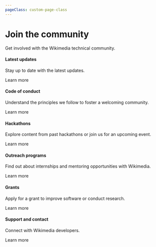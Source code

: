 ```yaml
---
pageClass: custom-page-class
---
```


# Join the community

Get involved with the Wikimedia technical community.

<div class="contentsection">

<div class="contentbox">
<h4>Latest updates</h4>
<div>
<p>Stay up to date with the latest updates.</p>
<p>Learn more</p>
</div></div>

<div class="contentbox">
<h4>Code of conduct</h4>
<div>
<p>Understand the principles we follow to foster a welcoming community.</p>
<p>Learn more</a></p>
</div></div>

<div class="contentbox">
<h4>Hackathons</h4>
<div>
<p>Explore content from past hackathons or join us for an upcoming event.</p>
<p>Learn more</p>
</div></div>

<div class="contentbox">
<h4>Outreach programs</h4>
<div>
<p>Find out about internships and mentoring opportunities with Wikimedia.</p>
<p>Learn more</p>
</div></div>

<div class="contentbox">
<h4>Grants</h4>
<div>
<p>Apply for a grant to improve software or conduct research.</p>
<p>Learn more</p>
</div></div>

<div class="contentbox">
<h4>Support and contact</h4>
<div>
<p>Connect with Wikimedia developers.</p>
<p>Learn more</p>
</div></div>

</div>